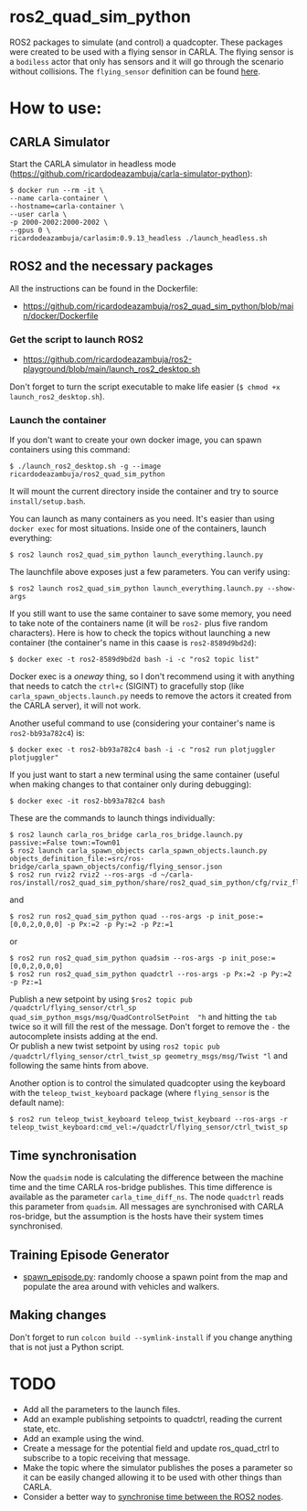 # ros2_quad_sim_python
ROS2 packages to simulate (and control) a quadcopter. These packages were created to be used with a flying sensor in CARLA. The flying sensor is a `bodiless` actor that only has sensors and it will go through the scenario without collisions. The `flying_sensor` definition can be found [here](https://github.com/ricardodeazambuja/carla-ros/blob/master/carla_spawn_objects/config/flying_sensor.json).


# How to use:

## CARLA Simulator
Start the CARLA simulator in headless mode (https://github.com/ricardodeazambuja/carla-simulator-python):
```
$ docker run --rm -it \
--name carla-container \
--hostname=carla-container \
--user carla \
-p 2000-2002:2000-2002 \
--gpus 0 \
ricardodeazambuja/carlasim:0.9.13_headless ./launch_headless.sh
```

## ROS2 and the necessary packages
All the instructions can be found in the Dockerfile: 
* https://github.com/ricardodeazambuja/ros2_quad_sim_python/blob/main/docker/Dockerfile


### Get the script to launch ROS2
* https://github.com/ricardodeazambuja/ros2-playground/blob/main/launch_ros2_desktop.sh

Don't forget to turn the script executable to make life easier (`$ chmod +x launch_ros2_desktop.sh`).

### Launch the container
If you don't want to create your own docker image, you can spawn containers using this command:
```
$ ./launch_ros2_desktop.sh -g --image ricardodeazambuja/ros2_quad_sim_python
```
It will mount the current directory inside the container and try to source `install/setup.bash`. 

You can launch as many containers as you need. It's easier than using `docker exec` for most situations. Inside one of the containers, launch everything:

```
$ ros2 launch ros2_quad_sim_python launch_everything.launch.py
```

The launchfile above exposes just a few parameters. You can verify using:
```
$ ros2 launch ros2_quad_sim_python launch_everything.launch.py --show-args
```

If you still want to use the same container to save some memory, you need to take note of the containers name (it will be `ros2-` plus five random characters). Here is how to check the topics without launching a new container (the container's name in this caase is `ros2-8589d9bd2d`):
```
$ docker exec -t ros2-8589d9bd2d bash -i -c "ros2 topic list"
```
Docker exec is a *oneway* thing, so I don't recommend using it with anything that needs to catch the `ctrl+c` (SIGINT) to gracefully stop (like `carla_spawn_objects.launch.py` needs to remove the actors it created from the CARLA server), it will not work.

Another useful command to use (considering your container's name is `ros2-bb93a782c4`) is:
```
$ docker exec -t ros2-bb93a782c4 bash -i -c "ros2 run plotjuggler plotjuggler"
```

If you just want to start a new terminal using the same container (useful when making changes to that container only during debugging):
```
$ docker exec -it ros2-bb93a782c4 bash
```

These are the commands to launch things individually:
```
$ ros2 launch carla_ros_bridge carla_ros_bridge.launch.py passive:=False town:=Town01
$ ros2 launch carla_spawn_objects carla_spawn_objects.launch.py objects_definition_file:=src/ros-bridge/carla_spawn_objects/config/flying_sensor.json
$ ros2 run rviz2 rviz2 --ros-args -d ~/carla-ros/install/ros2_quad_sim_python/share/ros2_quad_sim_python/cfg/rviz_flying_sensor.rviz
```
and
```
$ ros2 run ros2_quad_sim_python quad --ros-args -p init_pose:=[0,0,2,0,0,0] -p Px:=2 -p Py:=2 -p Pz:=1
```

or
```
$ ros2 run ros2_quad_sim_python quadsim --ros-args -p init_pose:=[0,0,2,0,0,0]
$ ros2 run ros2_quad_sim_python quadctrl --ros-args -p Px:=2 -p Py:=2 -p Pz:=1
```


Publish a new setpoint by using `$ros2 topic pub /quadctrl/flying_sensor/ctrl_sp quad_sim_python_msgs/msg/QuadControlSetPoint  "h` and hitting the `tab` twice so it will fill the rest of the message. Don't forget to remove the `-` the autocomplete insists adding at the end.   
Or publish a new twist setpoint by using `ros2 topic pub /quadctrl/flying_sensor/ctrl_twist_sp geometry_msgs/msg/Twist "l` and following the same hints from above.

Another option is to control the simulated quadcopter using the keyboard with the `teleop_twist_keyboard` package (where `flying_sensor` is the default name):
```
$ ros2 run teleop_twist_keyboard teleop_twist_keyboard --ros-args -r teleop_twist_keyboard:cmd_vel:=/quadctrl/flying_sensor/ctrl_twist_sp
```

## Time synchronisation
Now the `quadsim` node is calculating the difference between the machine time and the time CARLA ros-bridge publishes. This time difference is available as the parameter `carla_time_diff_ns`. The node `quadctrl` reads this parameter from `quadsim`. All messages are synchronised with CARLA ros-bridge, but the assumption is the hosts have their system times synchronised.

## Training Episode Generator
* [spawn_episode.py](https://github.com/ricardodeazambuja/ros2_quad_sim_python/blob/main/examples/spawn_episode.py): randomly choose a spawn point from the map and populate the area around with vehicles and walkers.


## Making changes
Don't forget to run `colcon build --symlink-install` if you change anything that is not just a Python script.

# TODO
* Add all the parameters to the launch files.
* Add an example publishing setpoints to quadctrl, reading the current state, etc.
* Add an example using the wind.
* Create a message for the potential field and update ros_quad_ctrl to subscribe to a topic receiving that message.
* Make the topic where the simulator publishes the poses a parameter so it can be easily changed allowing it to be used with other things than CARLA.
* Consider a better way to [synchronise time between the ROS2 nodes](https://design.ros2.org/articles/clock_and_time.html).
